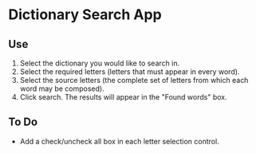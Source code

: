 # Dictionary Search App

## Use
1. Select the dictionary you would like to search in.
2. Select the required letters (letters that must appear in every word).
3. Select the source letters (the complete set of letters from which each word may be composed).
4. Click search.
The results will appear in the "Found words" box.

## To Do
- Add a check/uncheck all box in each letter selection control.